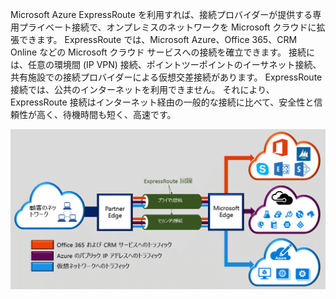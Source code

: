 
Microsoft Azure ExpressRoute を利用すれば、接続プロバイダーが提供する専用プライベート接続で、オンプレミスのネットワークを Microsoft クラウドに拡張できます。 ExpressRoute では、Microsoft Azure、Office 365、CRM Online などの Microsoft クラウド サービスへの接続を確立できます。 接続には、任意の環境間 (IP VPN) 接続、ポイントツーポイントのイーサネット接続、共有施設での接続プロバイダーによる仮想交差接続があります。 ExpressRoute 接続では、公共のインターネットを利用できません。 それにより、ExpressRoute 接続はインターネット経由の一般的な接続に比べて、安全性と信頼性が高く、待機時間も短く、高速です。  

![](./media/expressroute-intro-include/expressroute-basic.png)

